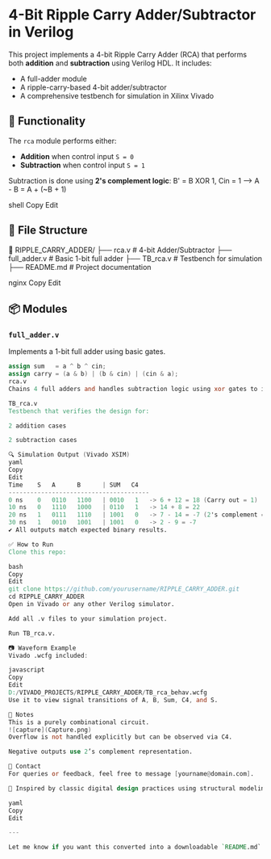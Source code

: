 # 4-Bit Ripple Carry Adder/Subtractor in Verilog

This project implements a 4-bit Ripple Carry Adder (RCA) that performs both **addition** and **subtraction** using Verilog HDL. It includes:
- A full-adder module
- A ripple-carry-based 4-bit adder/subtractor
- A comprehensive testbench for simulation in Xilinx Vivado

## 🧠 Functionality

The `rca` module performs either:
- **Addition** when control input `S = 0`
- **Subtraction** when control input `S = 1`

Subtraction is done using **2's complement logic**:
B' = B XOR 1, Cin = 1 --> A - B = A + (~B + 1)

shell
Copy
Edit

## 📁 File Structure

📂 RIPPLE_CARRY_ADDER/
├── rca.v # 4-bit Adder/Subtractor
├── full_adder.v # Basic 1-bit full adder
├── TB_rca.v # Testbench for simulation
├── README.md # Project documentation

nginx
Copy
Edit

## 📦 Modules

### `full_adder.v`

Implements a 1-bit full adder using basic gates.

```verilog
assign sum   = a ^ b ^ cin;
assign carry = (a & b) | (b & cin) | (cin & a);
rca.v
Chains 4 full adders and handles subtraction logic using xor gates to invert B if S = 1.

TB_rca.v
Testbench that verifies the design for:

2 addition cases

2 subtraction cases

🔍 Simulation Output (Vivado XSIM)
yaml
Copy
Edit
Time    S   A      B      | SUM   C4
---------------------------------------
0 ns    0   0110   1100   | 0010   1   -> 6 + 12 = 18 (Carry out = 1)
10 ns   0   1110   1000   | 0110   1   -> 14 + 8 = 22
20 ns   1   0111   1110   | 1001   0   -> 7 - 14 = -7 (2's complement = 1001)
30 ns   1   0010   1001   | 1001   0   -> 2 - 9 = -7
✔️ All outputs match expected binary results.

✅ How to Run
Clone this repo:

bash
Copy
Edit
git clone https://github.com/yourusername/RIPPLE_CARRY_ADDER.git
cd RIPPLE_CARRY_ADDER
Open in Vivado or any other Verilog simulator.

Add all .v files to your simulation project.

Run TB_rca.v.

📷 Waveform Example
Vivado .wcfg included:

javascript
Copy
Edit
D:/VIVADO_PROJECTS/RIPPLE_CARRY_ADDER/TB_rca_behav.wcfg
Use it to view signal transitions of A, B, Sum, C4, and S.

📌 Notes
This is a purely combinational circuit.
![capture](Capture.png)
Overflow is not handled explicitly but can be observed via C4.

Negative outputs use 2’s complement representation.

📧 Contact
For queries or feedback, feel free to message [yourname@domain.com].

🔗 Inspired by classic digital design practices using structural modeling in Verilog.

yaml
Copy
Edit

---

Let me know if you want this converted into a downloadable `README.md` file, or if you'd like to add waveform screenshots too!








